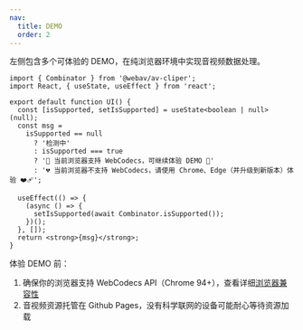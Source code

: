 ```yaml
---
nav:
  title: DEMO
  order: 2
---
```


左侧包含多个可体验的 DEMO，在纯浏览器环境中实现音视频数据处理。

```tsx
import { Combinator } from '@webav/av-cliper';
import React, { useState, useEffect } from 'react';

export default function UI() {
  const [isSupported, setIsSupported] = useState<boolean | null>(null);
  const msg =
    isSupported == null
      ? '检测中'
      : isSupported === true
      ? '🎉 当前浏览器支持 WebCodecs，可继续体验 DEMO 🎉'
      : '💔 当前浏览器不支持 WebCodecs，请使用 Chrome、Edge（并升级到新版本）体验 ❤️‍🩹';

  useEffect(() => {
    (async () => {
      setIsSupported(await Combinator.isSupported());
    })();
  }, []);
  return <strong>{msg}</strong>;
}
```

体验 DEMO 前：

1. 确保你的浏览器支持 WebCodecs API（Chrome 94+），查看详细[浏览器兼容性][1]
2. 音视频资源托管在 Github Pages，没有科学联网的设备可能耐心等待资源加载

[1]: https://caniuse.com/?search=WebCodecs
